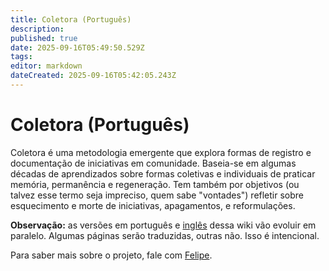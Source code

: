 ```yaml
---
title: Coletora (Português)
description: 
published: true
date: 2025-09-16T05:49:50.529Z
tags: 
editor: markdown
dateCreated: 2025-09-16T05:42:05.243Z
---
```


# Coletora (Português)

Coletora é uma metodologia emergente que explora formas de registro e documentação de iniciativas em comunidade. Baseia-se em algumas décadas de aprendizados sobre formas coletivas e individuais de praticar memória, permanência e regeneração. Tem também por objetivos (ou talvez esse termo seja impreciso, quem sabe "vontades") refletir sobre esquecimento e morte de iniciativas, apagamentos, e reformulações.

**Observação:** as versões em português e [inglês](/projetos/coletora/en) dessa wiki vão evoluir em paralelo. Algumas páginas serão traduzidas, outras não. Isso é intencional.

Para saber mais sobre o projeto, fale com [Felipe](/pessoas/felipe-fonseca).